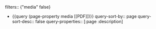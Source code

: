 filters:: {"media" false}

- {{query (page-property media [[PDF]])}}
  query-sort-by:: page
  query-sort-desc:: false
  query-properties:: [:page :description]